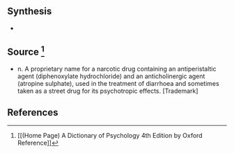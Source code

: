 ## Synthesis
- 
## Source [^1]
- n. A proprietary name for a narcotic drug containing an antiperistaltic agent (diphenoxylate hydrochloride) and an anticholinergic agent (atropine sulphate), used in the treatment of diarrhoea and sometimes taken as a street drug for its psychotropic effects. \[Trademark]
## References

[^1]: [[(Home Page) A Dictionary of Psychology 4th Edition by Oxford Reference]]